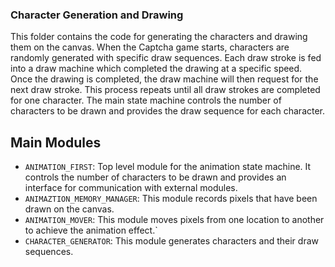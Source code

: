 ### Character Generation and Drawing 
This folder contains the code for generating the characters and drawing them on the canvas. When the Captcha game starts, characters are randomly generated with specific draw sequences. Each draw stroke is fed into a draw machine which completed the drawing at a specific speed. Once the drawing is completed, the draw machine will then request for the next draw stroke. This process repeats until all draw strokes are completed for one character. The main state machine controls the number of characters to be drawn and provides the draw sequence for each character.

## Main Modules 
- `ANIMATION_FIRST`: Top level module for the animation state machine. It controls the number of characters to be drawn and provides an interface for communication with external modules. 
- `ANIMAZTION_MEMORY_MANAGER`: This module records pixels that have been drawn on the canvas. 
- `ANIMATION_MOVER`: This module moves pixels from one location to another to achieve the animation effect.`
- `CHARACTER_GENERATOR`: This module generates characters and their draw sequences.